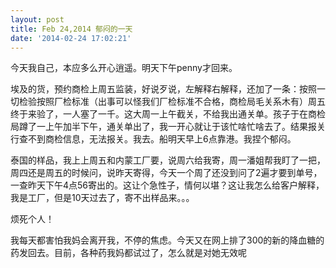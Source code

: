 ```yaml
---
layout: post
title: Feb 24,2014 郁闷的一天
date: '2014-02-24 17:02:21'
---
```



今天我自己，本应多么开心逍遥。明天下午penny才回来。

埃及的货，预约商检上周五监装，好说歹说，左解释右解释，还加了一条：按照一切检验按照厂检标准（出事可以怪我们厂检标准不合格，商检局毛关系木有）周五终于来验了，一人塞了一千。这大周一上午截关，不给我出通关单。孩子于在商检局蹲了一上午加半下午，通关单出了，我一开心就让于该忙啥忙啥去了。结果报关行查不到商检信息，无法报关。我去。船明天早上6点靠港。我捏个郁闷。

泰国的样品，我上上周五和内蒙工厂要，说周六给我寄，周一潘姐帮我盯了一把，周四还是周五的时候问，说昨天寄得，今天一个周了还没到问了2遍才要到单号，一查昨天下午4点56寄出的。这让个急性子，情何以堪？这让我怎么给客户解释，我是工厂，但是10天过去了，寄不出样品来。。。

烦死个人！

我每天都害怕我妈会离开我，不停的焦虑。今天又在网上排了300的新的降血糖的药发回去。目前，各种药我妈都试过了，怎么就是对她无效呢


